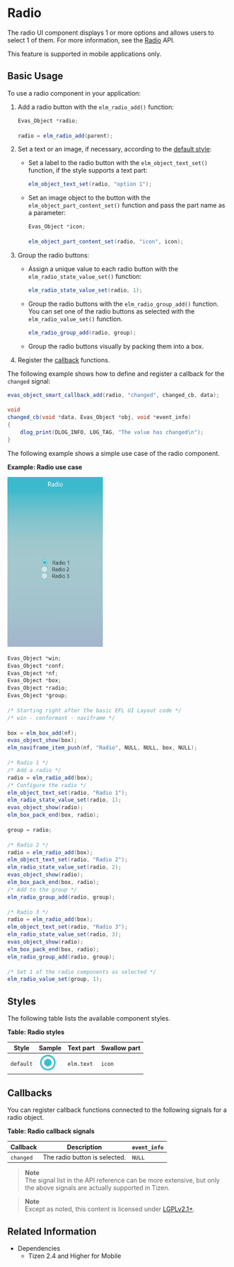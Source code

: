 # Radio

The radio UI component displays 1 or more options and allows users to select 1 of them. For more information, see the [Radio](../../../../../org.tizen.native.mobile.apireference/group__Elm__Radio.html) API.

This feature is supported in mobile applications only.

## Basic Usage

To use a radio component in your application:

1. Add a radio button with the `elm_radio_add()` function:

   ```csharp
   Evas_Object *radio;

   radio = elm_radio_add(parent);
   ```

2. Set a text or an image, if necessary, according to the [default style](#styles):

   - Set a label to the radio button with the `elm_object_text_set()` function, if the style supports a text part:

     ```csharp
     elm_object_text_set(radio, "option 1");
     ```

   - Set an image object to the button with the `elm_object_part_content_set()` function and pass the part name as a parameter:

     ```csharp
     Evas_Object *icon;

     elm_object_part_content_set(radio, "icon", icon);
     ```

3. Group the radio buttons:

   - Assign a unique value to each radio button with the `elm_radio_state_value_set()` function:

     ```csharp
     elm_radio_state_value_set(radio, 1);
     ```

   - Group the radio buttons with the `elm_radio_group_add()` function. You can set one of the radio buttons as selected with the `elm_radio_value_set()` function.

     ```csharp
     elm_radio_group_add(radio, group);
     ```

   - Group the radio buttons visually by packing them into a box.

4. Register the [callback](#callbacks) functions.  

 The following example shows how to define and register a callback for the `changed` signal:

   ```csharp
   evas_object_smart_callback_add(radio, "changed", changed_cb, data);

   void
   changed_cb(void *data, Evas_Object *obj, void *event_info)
   {
       dlog_print(DLOG_INFO, LOG_TAG, "The value has changed\n");
   }
   ```

The following example shows a simple use case of the radio component.

**Example: Radio use case**

 ![Radio](./media/radio1.png)

```csharp
Evas_Object *win;
Evas_Object *conf;
Evas_Object *nf;
Evas_Object *box;
Evas_Object *radio;
Evas_Object *group;

/* Starting right after the basic EFL UI Layout code */
/* win - conformant - naviframe */

box = elm_box_add(nf);
evas_object_show(box);
elm_naviframe_item_push(nf, "Radio", NULL, NULL, box, NULL);

/* Radio 1 */
/* Add a radio */
radio = elm_radio_add(box);
/* Configure the radio */
elm_object_text_set(radio, "Radio 1");
elm_radio_state_value_set(radio, 1);
evas_object_show(radio);
elm_box_pack_end(box, radio);

group = radio;

/* Radio 2 */
radio = elm_radio_add(box);
elm_object_text_set(radio, "Radio 2");
elm_radio_state_value_set(radio, 2);
evas_object_show(radio);
elm_box_pack_end(box, radio);
/* Add to the group */
elm_radio_group_add(radio, group);

/* Radio 3 */
radio = elm_radio_add(box);
elm_object_text_set(radio, "Radio 3");
elm_radio_state_value_set(radio, 3);
evas_object_show(radio);
elm_box_pack_end(box, radio);
elm_radio_group_add(radio, group);

/* Set 1 of the radio components as selected */
elm_radio_value_set(group, 1);
```

## Styles

The following table lists the available component styles.

**Table: Radio styles**

| Style     | Sample                                   | Text part  | Swallow part |
|---------|----------------------------------------|----------|------------|
| `default` | ![elm/radio/base/default](./media/radio_default.png) | `elm.text` | `icon`       |

## Callbacks

You can register callback functions connected to the following signals for a radio object.

**Table: Radio callback signals**

| Callback  | Description                   | `event_info` |
|---------|-----------------------------|------------|
| `changed` | The radio button is selected. | `NULL`       |

> **Note**  
> The signal list in the API reference can be more extensive, but only the above signals are actually supported in Tizen.

> **Note**  
> Except as noted, this content is licensed under [LGPLv2.1+](http://opensource.org/licenses/LGPL-2.1).

## Related Information
- Dependencies
  - Tizen 2.4 and Higher for Mobile
